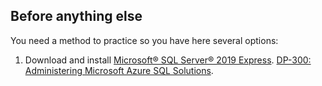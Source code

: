 ## Before anything else
You need a method to practice so you have here several options:
1. Download and install [Microsoft® SQL Server® 2019 Express](https://www.microsoft.com/en-us/download/details.aspx?id=101064).
[DP-300: Administering Microsoft Azure SQL Solutions](https://github.com/MicrosoftLearning/dp-300-database-administrator).

